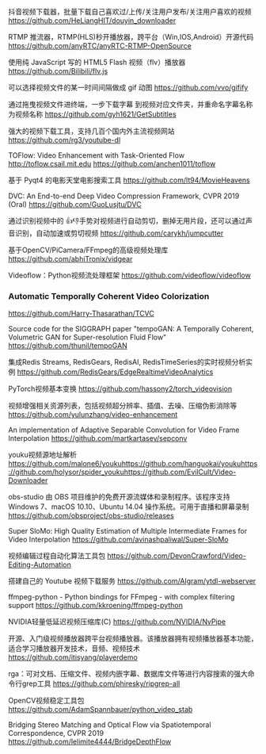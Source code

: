 抖音视频下载器，批量下载自己喜欢过/上传/关注用户发布/关注用户喜欢的视频
https://github.com/HeLiangHIT/douyin_downloader

RTMP 推流器，RTMP(HLS)秒开播放器，跨平台（Win,IOS,Android）开源代码
https://github.com/anyRTC/anyRTC-RTMP-OpenSource

使用纯 JavaScript 写的 HTML5 Flash 视频（flv）播放器
https://github.com/Bilibili/flv.js

可以选择视频文件的某一时间间隔做成 gif 动图
https://github.com/vvo/gifify

通过拖曳视频文件进终端，一步下载字幕 到视频对应文件夹，并重命名字幕名称为视频名称
https://github.com/gyh1621/GetSubtitles

强大的视频下载工具，支持几百个国内外主流视频网站
https://github.com/rg3/youtube-dl

TOFlow: Video Enhancement with Task-Oriented Flow http://toflow.csail.mit.edu
https://github.com/anchen1011/toflow

基于 Pyqt4 的电影天堂电影搜索工具
https://github.com/lt94/MovieHeavens

DVC: An End-to-end Deep Video Compression Framework, CVPR 2019 (Oral)
https://github.com/GuoLusjtu/DVC

通过识别视频中的 👍👎手势对视频进行自动剪切，删掉无用片段，还可以通过声音识别，自动加速或剪切视频
https://github.com/carykh/jumpcutter

基于OpenCV/PiCamera/FFmpeg的高级视频处理库
https://github.com/abhiTronix/vidgear

Videoflow：Python视频流处理框架
https://github.com/videoflow/videoflow

### Automatic Temporally Coherent Video Colorization
https://github.com/Harry-Thasarathan/TCVC

Source code for the SIGGRAPH paper "tempoGAN: A Temporally Coherent, Volumetric GAN for Super-resolution Fluid Flow"
https://github.com/thunil/tempoGAN

集成Redis Streams, RedisGears, RedisAI, RedisTimeSeries的实时视频分析实例
https://github.com/RedisGears/EdgeRealtimeVideoAnalytics

PyTorch视频基本变换
https://github.com/hassony2/torch_videovision

视频增强相关资源列表，包括视频超分辨率、插值、去噪、压缩伪影消除等
https://github.com/yulunzhang/video-enhancement

An implementation of Adaptive Separable Convolution for Video Frame Interpolation
https://github.com/martkartasev/sepconv


youku视频源地址解析
https://github.com/malone6/youkuhttps://github.com/hanguokai/youkuhttps://github.com/holysor/spider_youkuhttps://github.com/EvilCult/Video-Downloader

obs-studio 由 OBS 项目维护的免费开源流媒体和录制程序。该程序支持 Windows 7、macOS 10.10、Ubuntu 14.04 操作系统。可用于直播和屏幕录制
https://github.com/obsproject/obs-studio/releases

Super SloMo: High Quality Estimation of Multiple Intermediate Frames for Video Interpolation
https://github.com/avinashpaliwal/Super-SloMo

视频编辑过程自动化算法工具包
https://github.com/DevonCrawford/Video-Editing-Automation

搭建自己的 Youtube 视频下载服务
https://github.com/Algram/ytdl-webserver

ffmpeg-python - Python bindings for FFmpeg - with complex filtering support
https://github.com/kkroening/ffmpeg-python

NVIDIA轻量低延迟视频压缩库(C)
https://github.com/NVIDIA/NvPipe

开源、入门级视频播放器跨平台视频播放器。该播放器拥有视频播放器基本功能，适合学习播放器开发技术，音频、视频技术
https://github.com/itisyang/playerdemo

rga：可对文档、压缩文件、视频内嵌字幕、数据库文件等进行内容搜索的强大命令行grep工具
https://github.com/phiresky/ripgrep-all

OpenCV视频稳定工具包
https://github.com/AdamSpannbauer/python_video_stab

Bridging Stereo Matching and Optical Flow via Spatiotemporal Correspondence, CVPR 2019
https://github.com/lelimite4444/BridgeDepthFlow